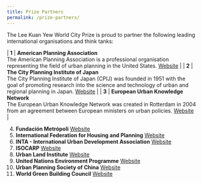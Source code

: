 ```yaml
---
title: Prize Partners
permalink: /prize-partners/
---
```


The Lee Kuan Yew World City Prize is proud to partner the following leading international organisations and think tanks: 

| **1** | **American Planning Association** <br> The American Planning Association is a professional organisation representing the field of urban planning in the United States. [Website](http://www.planning.org) |
| **2** | **The City Planning Institute of Japan** <br> The City Planning Institute of Japan (CPIJ) was founded in 1951 with the goal of promoting research into the science and technology of urban and regional planning in Japan. [Website](http://https://www.cpij.or.jp/eng/) |
| **3** | **European Urban Knowledge Network** <br> The European Urban Knowledge Network was created in Rotterdam in 2004 from an agreement between European ministers on urban policies. [Website](http://www.eukn.eu) |




4. **Fundación Metrópoli** [Website](http://www.fundacion-metropoli.org)
5. **International Federation for Housing and Planning** [Website](https://www.ifhp.org/) 
6. **INTA - International Urban Development Association** [Website](https://inta-aivn.org/en/) 
7. **ISOCARP** [Website](https://isocarp.org/)
8. **Urban Land Institute** [Website](https://uli.org/)
9. **United Nations Environment Programme** [Website](https://www.unenvironment.org/) 
10. **Urban Planning Society of China** [Website](http://en.planning.org.cn/) 
11. **World Green Building Council** [Website](https://www.worldgbc.org/)
